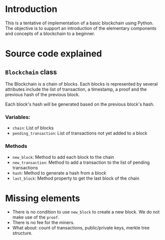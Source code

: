 # Introduction

This is a tentative of implementation of a basic blockchain using Python. The objective is to support an introduction of the elementary components and concepts of a blockchain to a beginner.

# Source code explained

## `Blockchain` class

The Blockchain is a chain of blocks. Each blocks is represented by several attributes include the list of transaction, a timestamp, a proof and the previous hash of the previous block.

Each block's hash will be generated based on the previous block's hash.

### Variables:

- `chain`: List of blocks
- `pending_transaction`: List of transactions not yet added to a block

### Methods
- `new_block`: Method to add each block to the chain
- `new_transaction`: Method to add a transaction to the list of pending transactions
- `hash`: Method to generate a hash from a block
- `last_block`: Method property to get the last block of the chain

# Missing elements

- There is no condition to use `new_block` to create a new block. We do not make use of the `proof`.
- There is no fee for the miners.
- What about: count of transactions, public/private keys, merkle tree structure.